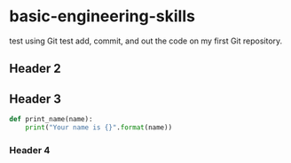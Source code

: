 # basic-engineering-skills
test using Git 
test add, commit, and out the code on my first Git repository.

## Header 2

## Header 3

```py
def print_name(name):
    print("Your name is {}".format(name))
```

### Header 4
